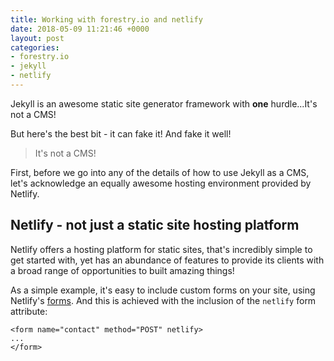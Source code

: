 ```yaml
---
title: Working with forestry.io and netlify
date: 2018-05-09 11:21:46 +0000
layout: post
categories:
- forestry.io
- jekyll
- netlify
---
```

Jekyll is an awesome static site generator framework with **one** hurdle...It's not a CMS! 

But here's the best bit - it can fake it! And fake it well!

> It's not a CMS!

First, before we go into any of the details of how to use Jekyll as a CMS, let's acknowledge an equally awesome hosting environment provided by Netlify.

## Netlify - not just a static site hosting platform

Netlify offers a hosting platform for static sites, that's incredibly simple to get started with, yet has an abundance of features to provide its clients with a broad range of opportunities to built amazing things!

As a simple example, it's easy to include custom forms on your site, using Netlify's [forms](https://www.netlify.com/docs/form-handling). And this is achieved with the inclusion of the `netlify` form attribute:

    <form name="contact" method="POST" netlify>
    ...
    </form>